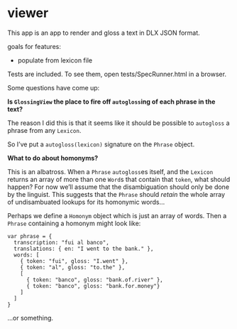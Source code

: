 viewer
======

This app is an app to render and gloss a text in DLX JSON format.

goals for features:

*  populate from lexicon file

Tests are included. To see them, open tests/SpecRunner.html in a browser.

Some questions have come up:

**Is `GlossingView` the place to fire off `autogloss`ing of each phrase in the text?**

The reason I did this is that it seems like it should be possible to `autogloss` a phrase from any `Lexicon`. 

So I’ve put a `autogloss(lexicon)` signature on the `Phrase` object.  

**What to do about homonyms?**

This is an albatross. When a `Phrase` `autogloss`es itself, and the `Lexicon` returns an array of more than one `Word`s that contain that `token`, what should happen? For now we’ll assume that the disambiguation should only be done by the linguist. This suggests that the `Phrase` should _retain_ the whole array of undisambuated lookups for its homonymic words…

Perhaps we define a `Homonym` object which is just an array of words. Then a `Phrase` containing a homonym might look like:

    var phrase = {
      transcription: "fui al banco",
      translations: { en: "I went to the bank." },
      words: [
        { token: "fui", gloss: "I.went" },
        { token: "al", gloss: "to.the" },
        [
          { token: "banco", gloss: "bank.of.river" },
          { token: "banco", gloss: "bank.for.money"}
        ]
      ]
    }
    
…or something.
